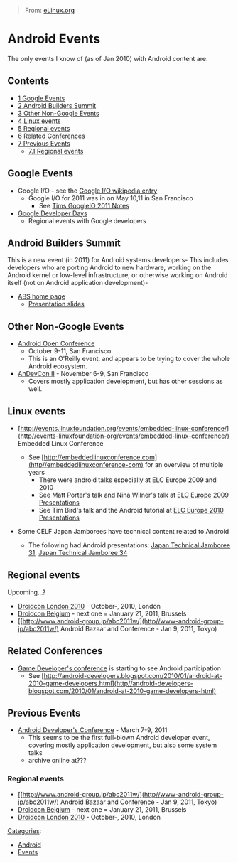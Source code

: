 > From: [eLinux.org](http://eLinux.org/Android_Events "http://eLinux.org/Android_Events")


# Android Events



The only events I know of (as of Jan 2010) with Android content are:

## Contents

-   [1 Google Events](#google-events)
-   [2 Android Builders Summit](#android-builders-summit)
-   [3 Other Non-Google Events](#other-non-google-events)
-   [4 Linux events](#linux-events)
-   [5 Regional events](#regional-events)
-   [6 Related Conferences](#related-conferences)
-   [7 Previous Events](#previous-events)
    -   [7.1 Regional events](#regional-events-2)

## Google Events

-   Google I/O - see the [Google I/O wikipedia
    entry](http//en-wikipedia-org/wiki/Google-I/O)
    -   Google I/O for 2011 was in on May 10,11 in San Francisco
        -   See [Tims GoogleIO 2011
            Notes](http://eLinux.org/Tims-GoogleIO-2011-Notes "Tims GoogleIO 2011 Notes")
-   [Google Developer Days](http//www-google-com/events/developerday)
    -   Regional events with Google developers

## Android Builders Summit

This is a new event (in 2011) for Android systems developers- This
includes developers who are porting Android to new hardware, working on
the Android kernel or low-level infrastructure, or otherwise working on
Android itself (not on Android application development)-

-   [ABS home
    page](http//events-linuxfoundation-org/events/android-builders-summit/)
    -   [Presentation
        slides](http//events-linuxfoundation-org/events/android-builders-summit/slides)

## Other Non-Google Events

-   [Android Open
    Conference](http//androidopen-com/android2011/public/content/about)
    - October 9-11, San Francisco
    -   This is an O'Reilly event, and appears to be trying to cover the
        whole Android ecosystem.
-   [AnDevCon II](http//www-andevcon.com/AnDevCon-II/index-html) -
    November 6-9, San Francisco
    -   Covers mostly application development, but has other sessions as
        well.

## Linux events

-   [http://events.linuxfoundation.org/events/embedded-linux-conference/](http//events-linuxfoundation-org/events/embedded-linux-conference/)
    Embedded Linux Conference
    -   See
        [http://embeddedlinuxconference.com](http//embeddedlinuxconference-com)
        for an overview of multiple years
        -   There were android talks especially at ELC Europe 2009 and
            2010
        -   See Matt Porter's talk and Nina Wilner's talk at [ELC Europe
            2009
            Presentations](http://eLinux.org/ELC-Europe-2009-Presentations "ELC Europe 2009 Presentations")
        -   See Tim Bird's talk and the Android tutorial at [ELC Europe
            2010
            Presentations](http://eLinux.org/ELC-Europe-2010-Presentations "ELC Europe 2010 Presentations")

-   Some CELF Japan Jamborees have technical content related to Android
    -   The following had Android presentations: [Japan Technical
        Jamboree
        31](http://eLinux.org/Japan-Technical-Jamboree-31 "Japan Technical Jamboree 31"),
        [Japan Technical Jamboree
        34](http://eLinux.org/Japan-Technical-Jamboree-34 "Japan Technical Jamboree 34")

## Regional events

Upcoming...?

-   [Droidcon London 2010](http//www-droidcon.co-uk/) - October-,
    2010, London
-   [Droidcon Belgium](http//droidcon-be/) - next one = January 21,
    2011, Brussels
-   [[http://www.android-group.jp/abc2011w/](http//www-android-group-jp/abc2011w/)
    Android Bazaar and Conference - Jan 9, 2011, Tokyo)

## Related Conferences

-   [Game Developer's conference](http//www-gdconf-com/) is starting to
    see Android participation
    -   See
        [http://android-developers.blogspot.com/2010/01/android-at-2010-game-developers.html](http//android-developers-blogspot.com/2010/01/android-at-2010-game-developers-html)

## Previous Events

-   [Android Developer's Conference](http//www-andevcon-com/) - March
    7-9, 2011
    -   This seems to be the first full-blown Android developer event,
        covering mostly application development, but also some system
        talks
    -   archive online at???

### Regional events

-   [[http://www.android-group.jp/abc2011w/](http//www-android-group-jp/abc2011w/)
    Android Bazaar and Conference - Jan 9, 2011, Tokyo)
-   [Droidcon Belgium](http//droidcon-be/) - next one = January 21,
    2011, Brussels
-   [Droidcon London 2010](http//www-droidcon.co-uk/) - October-,
    2010, London


[Categories](http://eLinux.org/SpecialCategories "Special:Categories"):

-   [Android](http://eLinux.org/CategoryAndroid "Category:Android")
-   [Events](http://eLinux.org/CategoryEvents "Category:Events")

